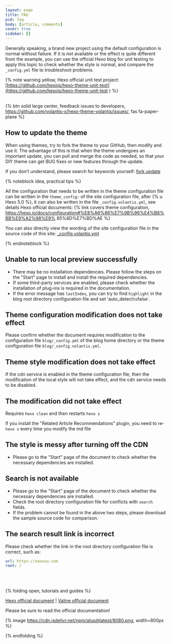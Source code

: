 ```yaml
---
layout: page
title: FAQ
pid: faq
body: [article, comments]
cover: true
sidebar: []
---
```


Generally speaking, a brand new project using the default configuration is <green>normal</green> without failure. If it is not available or the effect is quite different from the example, you can use the official Hexo blog for unit testing to apply this topic to check whether the style is normal, and compare the `_config.yml` file to troubleshoot problems.

{% note warning yellow, Hexo official unit test project: [https://github.com/hexojs/hexo-theme-unit-test](https://github.com/hexojs/hexo-theme-unit-test ) %}

<br>{% btn solid large center, feedback issues to developers, https://github.com/volantis-x/hexo-theme-volantis/issues/, fas fa-paper-plane %}

<!-- more -->

## How to update the theme

When using themes, try to fork the theme to your GitHub, then modify and use it. The advantage of this is that when the theme undergoes an important update, you can pull and merge the code as needed, so that your DIY theme can get BUG fixes or new features through the update.

If you don’t understand, please search for keywords yourself: <u>fork update</u>

{% noteblock idea, practical tips %}

All the configuration that needs to be written in the theme configuration file can be written in the `theme_config:` of the site configuration file, after {% u Hexo 5.0 %}, it can also be written in the file `_config.volantis.yml`, see details Hexo official documents:
{% link covers theme configuration, https://hexo.io/docs/configuration#%E8%A6%86%E7%9B%96%E4%B8%BB%E9%A2%98%E9% 85%8D%E7%BD%AE %}

You can also directly view the wording of the site configuration file in the source code of this site: [_config.volantis.yml](https://github.com/volantis-x/volantis-x.github.io/blob/master/_config.volantis.yml)

{% endnoteblock %}

## Unable to run local preview successfully

- There may be no installation dependencies. Please follow the steps on the "Start" page to install and install the required dependencies.
- If some third-party services are enabled, please check whether the installation of plug-ins is required in the documentation.
- If the error message has `lastIndex`, you can try to find `highlight` in the blog root directory configuration file and set ʻauto_detect` to `false`.


## Theme configuration modification does not take effect

Please confirm whether the document requires modification to the configuration file `blog/_config.yml` of the blog home directory or the theme configuration file `blog/_config.volantis.yml`.

## Theme style modification does not take effect

If the cdn service is enabled in the theme configuration file, then the modification of the local style will not take effect, and the cdn service needs to be disabled.

## The modification did not take effect

Requires `hexo clean` and then restarts `hexo s`

If you install the "Related Article Recommendations" plugin, you need to re-`hexo s` every time you modify the md file

## The style is messy after turning off the CDN

- Please go to the "Start" page of the document to check whether the necessary dependencies are installed.

## Search is not available

- Please go to the "Start" page of the document to check whether the necessary dependencies are installed.
- Check the root directory configuration file for conflicts with `search` fields.
- If the problem cannot be found in the above two steps, please download the sample source code for comparison.

## The search result link is incorrect

Please check whether the link in the root directory configuration file is correct, such as:

```yaml blog/_config.yml
url: https://xaoxuu.com
root: /
```

<br><br>

{% folding open, tutorials and guides %}

[Hexo official document](https://hexo.io) | [Valine official document](https://valine.js.org)

Please be sure to read the official documentation!

{% image https://cdn.jsdelivr.net/npm/alus@latest/8080.png, width=800px %}

{% endfolding %}